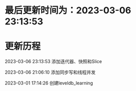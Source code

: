 # 最后更新时间为：2023-03-06 23:13:53

# 更新历程

2023-03-06 23:13:53    添加迭代器、快照和Slice

2023-03-06 21:06:10    添加同步写和线程并发

2023-03-01 17:14:26    创建leveldb_learning
